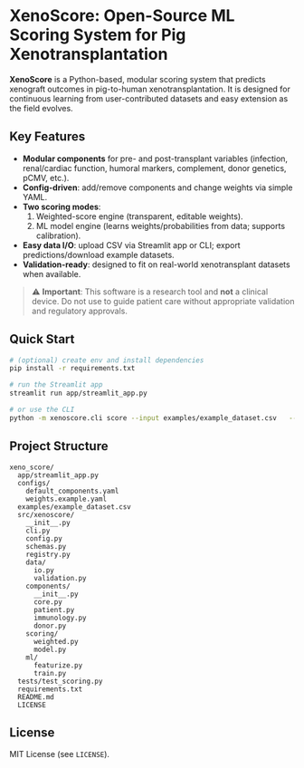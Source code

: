 # XenoScore: Open-Source ML Scoring System for Pig Xenotransplantation

**XenoScore** is a Python-based, modular scoring system that predicts xenograft outcomes in pig-to-human xenotransplantation. 
It is designed for continuous learning from user-contributed datasets and easy extension as the field evolves.

## Key Features
- **Modular components** for pre- and post-transplant variables (infection, renal/cardiac function, humoral markers, complement, donor genetics, pCMV, etc.).
- **Config-driven**: add/remove components and change weights via simple YAML.
- **Two scoring modes**:
  1. Weighted-score engine (transparent, editable weights).
  2. ML model engine (learns weights/probabilities from data; supports calibration).
- **Easy data I/O**: upload CSV via Streamlit app or CLI; export predictions/download example datasets.
- **Validation-ready**: designed to fit on real-world xenotransplant datasets when available.

> ⚠️ **Important**: This software is a research tool and **not** a clinical device. Do not use to guide patient care without appropriate validation and regulatory approvals.

## Quick Start
```bash
# (optional) create env and install dependencies
pip install -r requirements.txt

# run the Streamlit app
streamlit run app/streamlit_app.py

# or use the CLI
python -m xenoscore.cli score --input examples/example_dataset.csv   --config configs/default_components.yaml --weights configs/weights.example.yaml   --out predictions.csv
```

## Project Structure
```
xeno_score/
  app/streamlit_app.py
  configs/
    default_components.yaml
    weights.example.yaml
  examples/example_dataset.csv
  src/xenoscore/
    __init__.py
    cli.py
    config.py
    schemas.py
    registry.py
    data/
      io.py
      validation.py
    components/
      __init__.py
      core.py
      patient.py
      immunology.py
      donor.py
    scoring/
      weighted.py
      model.py
    ml/
      featurize.py
      train.py
  tests/test_scoring.py
  requirements.txt
  README.md
  LICENSE
```

## License
MIT License (see `LICENSE`).
